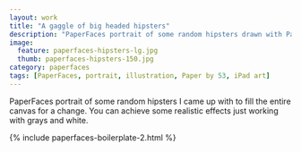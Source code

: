 ```yaml
---
layout: work
title: "A gaggle of big headed hipsters"
description: "PaperFaces portrait of some random hipsters drawn with Paper by 53 on an iPad."
image: 
  feature: paperfaces-hipsters-lg.jpg
  thumb: paperfaces-hipsters-150.jpg
category: paperfaces
tags: [PaperFaces, portrait, illustration, Paper by 53, iPad art]
---
```


PaperFaces portrait of some random hipsters I came up with to fill the entire canvas for a change. You can achieve some realistic effects just working with grays and white.

{% include paperfaces-boilerplate-2.html %}